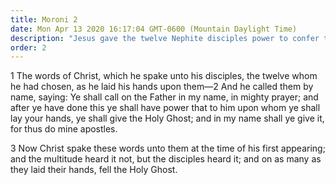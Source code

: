 ```yaml
---
title: Moroni 2
date: Mon Apr 13 2020 16:17:04 GMT-0600 (Mountain Daylight Time)
description: "Jesus gave the twelve Nephite disciples power to confer the gift of the Holy Ghost. About A.D. 401–21."
order: 2
---
```


1 The words of Christ, which he spake unto his disciples, the twelve whom he had chosen, as he laid his hands upon them—2 And he called them by name, saying: Ye shall call on the Father in my name, in mighty prayer; and after ye have done this ye shall have power that to him upon whom ye shall lay your hands, ye shall give the Holy Ghost; and in my name shall ye give it, for thus do mine apostles.

3 Now Christ spake these words unto them at the time of his first appearing; and the multitude heard it not, but the disciples heard it; and on as many as they laid their hands, fell the Holy Ghost.

